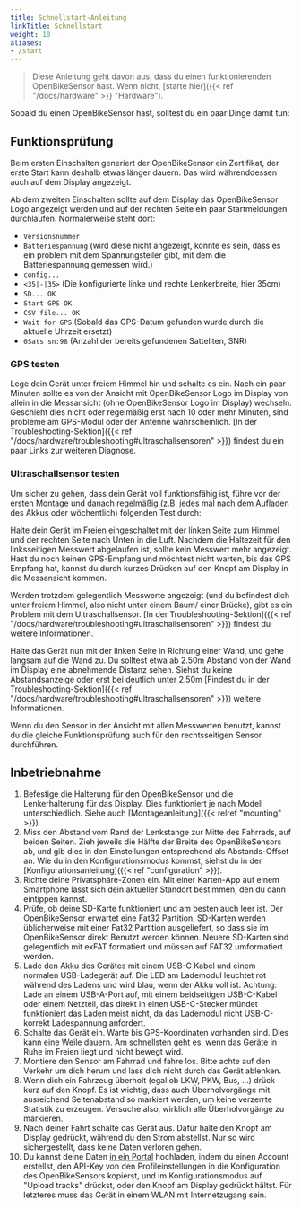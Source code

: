 ```yaml
---
title: Schnellstart-Anleitung
linkTitle: Schnellstart
weight: 10
aliases:
- /start
---
```


> Diese Anleitung geht davon aus, dass du einen funktionierenden OpenBikeSensor
> hast. Wenn nicht, [starte hier]({{< ref "/docs/hardware" >}} "Hardware").

Sobald du einen OpenBikeSensor hast, solltest du ein paar Dinge damit tun:

## Funktionsprüfung
Beim ersten Einschalten generiert der OpenBikeSensor ein Zertifikat, der erste Start kann deshalb etwas länger dauern. Das wird währenddessen auch auf dem Display angezeigt.

Ab dem zweiten Einschalten sollte auf dem Display das OpenBikeSensor Logo angezeigt
werden und auf der rechten Seite ein paar Startmeldungen durchlaufen. Normalerweise steht
dort: 
- ``Versionsnummer``
- ``Batteriespannung`` (wird diese nicht angezeigt, könnte es sein, dass es ein problem mit dem Spannungsteiler gibt, mit dem die Batteriespannung gemessen wird.)
- ``config...``
- ``<35|-|35>`` (Die konfigurierte linke und rechte Lenkerbreite, hier 35cm)
- ``SD... OK``
- ``Start GPS OK``
- ``CSV file... OK``
- ``Wait for GPS`` (Sobald das GPS-Datum gefunden wurde durch die aktuelle Uhrzeit ersetzt)
- ``0Sats sn:98`` (Anzahl der bereits gefundenen Satteliten, SNR)

### GPS testen
Lege dein Gerät unter freiem Himmel hin und schalte es ein. Nach ein paar
Minuten sollte es von der Ansicht mit OpenBikeSensor Logo im Display
von allein in die Messansicht (ohne OpenBikeSensor Logo im Display) wechseln.
Geschieht dies nicht oder regelmäßig erst nach 10 oder mehr Minuten, sind
probleme am GPS-Modul oder der Antenne wahrscheinlich. [In der Troubleshooting-Sektion]({{< ref "/docs/hardware/troubleshooting#ultraschallsensoren" >}}) findest du ein
paar Links zur weiteren Diagnose.

### Ultraschallsensor testen
Um sicher zu gehen, dass dein Gerät voll funktionsfähig ist, führe vor
der ersten Montage und danach regelmäßig (z.B. jedes mal nach dem Aufladen
des Akkus oder wöchentlich) folgenden Test durch:

Halte dein Gerät im Freien eingeschaltet mit der linken Seite zum Himmel und 
der rechten Seite nach Unten in die Luft. Nachdem die Haltezeit für den 
linksseitigen Messwert abgelaufen ist, sollte kein Messwert mehr angezeigt.
Hast du noch keinen GPS-Empfang und möchtest nicht warten, bis das GPS Empfang
hat, kannst du durch kurzes Drücken auf den Knopf am Display in die Messansicht
kommen.

Werden trotzdem gelegentlich Messwerte angezeigt (und du befindest dich unter
freiem Himmel, also nicht unter einem Baum/ einer Brücke), gibt es ein Problem
mit dem Ultraschallsensor. [In der Troubleshooting-Sektion]({{< ref "/docs/hardware/troubleshooting#ultraschallsensoren" >}})
findest du weitere Informationen.

Halte das Gerät nun mit der linken Seite in Richtung einer Wand, und gehe
langsam auf die Wand zu. Du solltest etwa ab 2.50m Abstand von der Wand im
Display eine abnehmende Distanz sehen. Siehst du keine Abstandsanzeige oder
erst bei deutlich unter 2.50m  [Findest du in der Troubleshooting-Sektion]({{< ref "/docs/hardware/troubleshooting#ultraschallsensoren" >}})
weitere Informationen.

Wenn du den Sensor in der Ansicht mit allen Messwerten
benutzt, kannst du die gleiche Funktionsprüfung auch für den rechtsseitigen
Sensor durchführen.

## Inbetriebnahme
1. Befestige die Halterung für den OpenBikeSensor und die Lenkerhalterung für
   das Display. Dies funktioniert je nach Modell unterschiedlich. Siehe auch
   [Montageanleitung]({{< relref "mounting" >}}).
2. Miss den Abstand vom Rand der Lenkstange zur Mitte des Fahrrads, auf beiden
   Seiten. Zieh jeweils die Hälfte der Breite des OpenBikeSensors ab, und gib
   dies in den Einstellungen entsprechend als Abstands-Offset an. Wie du in den
   Konfigurationsmodus kommst, siehst du in der [Konfigurationsanleitung]({{<
   ref "configuration" >}}).
3. Richte deine Privatsphäre-Zonen ein. Mit einer Karten-App auf einem
   Smartphone lässt sich dein aktueller Standort bestimmen, den du dann
   eintippen kannst.
4. Prüfe, ob deine SD-Karte funktioniert und am besten auch leer ist. Der
   OpenBikeSensor erwartet eine Fat32 Partition, SD-Karten werden üblicherweise
   mit einer Fat32 Partition ausgeliefert, so dass sie im OpenBikeSensor direkt
   Benutzt werden können. Neuere SD-Karten sind gelegentlich mit exFAT
   formatiert und müssen auf FAT32 umformatiert werden.
6. Lade den Akku des Gerätes mit einem USB-C Kabel und einem normalen
   USB-Ladegerät auf. Die LED am Lademodul leuchtet rot während des Ladens und
   wird blau, wenn der Akku voll ist. Achtung: Lade an einem USB-A-Port auf,
   mit einem beidseitigen USB-C-Kabel oder einem Netzteil, das direkt in einen
   USB-C-Stecker mündet funktioniert das Laden meist nicht, da das Lademodul
   nicht USB-C-korrekt Ladespannung anfordert.
6. Schalte das Gerät ein. Warte bis GPS-Koordinaten vorhanden sind. Dies kann
   eine Weile dauern. Am schnellsten geht es, wenn das Geräte in Ruhe im Freien
   liegt und nicht bewegt wird.
7. Montiere den Sensor am Fahrrad und fahre los. Bitte achte auf den Verkehr um
   dich herum und lass dich nicht durch das Gerät ablenken.
8. Wenn dich ein Fahrzeug überholt (egal ob LKW, PKW, Bus, ...) drück kurz auf
   den Knopf. Es ist wichtig, dass auch Überholvorgänge mit ausreichend
   Seitenabstand so markiert werden, um keine verzerrte Statistik zu erzeugen.
   Versuche also, wirklich alle Überholvorgänge zu markieren.
9. Nach deiner Fahrt schalte das Gerät aus. Dafür halte den Knopf am Display
   gedrückt, während du den Strom abstellst. Nur so wird sichergestellt, dass
   keine Daten verloren gehen.
10. Du kannst deine Daten [in ein Portal](https://forum.openbikesensor.org/t/uebersicht-verfuegbarer-portale/688)
    hochladen, indem du einen Account erstellst, den API-Key von den
    Profileinstellungen in die Konfiguration des OpenBikeSensors kopierst, und
    im Konfigurationsmodus auf "Upload tracks" drückst, oder den Knopf am
    Display gedrückt hältst. Für letzteres muss das Gerät in einem WLAN mit
    Internetzugang sein.


